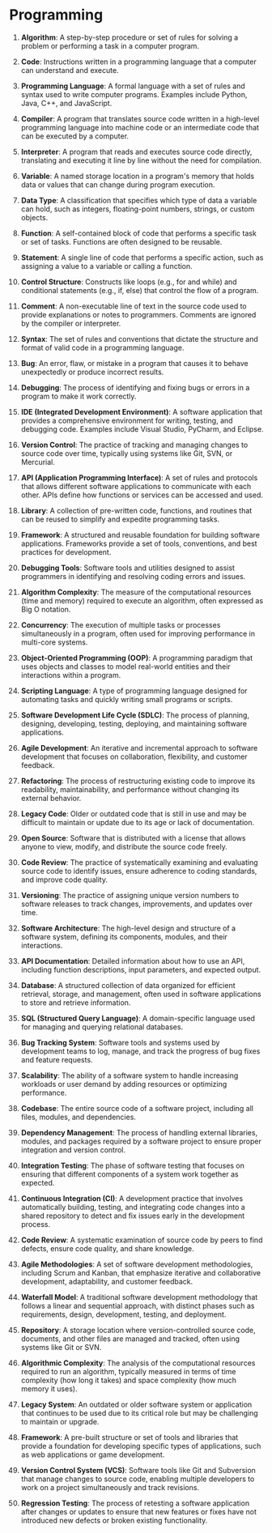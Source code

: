 # Programming

1. **Algorithm**: A step-by-step procedure or set of rules for solving a problem or performing a task in a computer program.

2. **Code**: Instructions written in a programming language that a computer can understand and execute.

3. **Programming Language**: A formal language with a set of rules and syntax used to write computer programs. Examples include Python, Java, C++, and JavaScript.

4. **Compiler**: A program that translates source code written in a high-level programming language into machine code or an intermediate code that can be executed by a computer.

5. **Interpreter**: A program that reads and executes source code directly, translating and executing it line by line without the need for compilation.

6. **Variable**: A named storage location in a program's memory that holds data or values that can change during program execution.

7. **Data Type**: A classification that specifies which type of data a variable can hold, such as integers, floating-point numbers, strings, or custom objects.

8. **Function**: A self-contained block of code that performs a specific task or set of tasks. Functions are often designed to be reusable.

9. **Statement**: A single line of code that performs a specific action, such as assigning a value to a variable or calling a function.

10. **Control Structure**: Constructs like loops (e.g., for and while) and conditional statements (e.g., if, else) that control the flow of a program.

11. **Comment**: A non-executable line of text in the source code used to provide explanations or notes to programmers. Comments are ignored by the compiler or interpreter.

12. **Syntax**: The set of rules and conventions that dictate the structure and format of valid code in a programming language.

13. **Bug**: An error, flaw, or mistake in a program that causes it to behave unexpectedly or produce incorrect results.

14. **Debugging**: The process of identifying and fixing bugs or errors in a program to make it work correctly.

15. **IDE (Integrated Development Environment)**: A software application that provides a comprehensive environment for writing, testing, and debugging code. Examples include Visual Studio, PyCharm, and Eclipse.

16. **Version Control**: The practice of tracking and managing changes to source code over time, typically using systems like Git, SVN, or Mercurial.

17. **API (Application Programming Interface)**: A set of rules and protocols that allows different software applications to communicate with each other. APIs define how functions or services can be accessed and used.

18. **Library**: A collection of pre-written code, functions, and routines that can be reused to simplify and expedite programming tasks.

19. **Framework**: A structured and reusable foundation for building software applications. Frameworks provide a set of tools, conventions, and best practices for development.

20. **Debugging Tools**: Software tools and utilities designed to assist programmers in identifying and resolving coding errors and issues.

21. **Algorithm Complexity**: The measure of the computational resources (time and memory) required to execute an algorithm, often expressed as Big O notation.

22. **Concurrency**: The execution of multiple tasks or processes simultaneously in a program, often used for improving performance in multi-core systems.

23. **Object-Oriented Programming (OOP)**: A programming paradigm that uses objects and classes to model real-world entities and their interactions within a program.

24. **Scripting Language**: A type of programming language designed for automating tasks and quickly writing small programs or scripts.

25. **Software Development Life Cycle (SDLC)**: The process of planning, designing, developing, testing, deploying, and maintaining software applications.

26. **Agile Development**: An iterative and incremental approach to software development that focuses on collaboration, flexibility, and customer feedback.

27. **Refactoring**: The process of restructuring existing code to improve its readability, maintainability, and performance without changing its external behavior.

28. **Legacy Code**: Older or outdated code that is still in use and may be difficult to maintain or update due to its age or lack of documentation.

29. **Open Source**: Software that is distributed with a license that allows anyone to view, modify, and distribute the source code freely.

30. **Code Review**: The practice of systematically examining and evaluating source code to identify issues, ensure adherence to coding standards, and improve code quality.

31. **Versioning**: The practice of assigning unique version numbers to software releases to track changes, improvements, and updates over time.

32. **Software Architecture**: The high-level design and structure of a software system, defining its components, modules, and their interactions.

33. **API Documentation**: Detailed information about how to use an API, including function descriptions, input parameters, and expected output.

34. **Database**: A structured collection of data organized for efficient retrieval, storage, and management, often used in software applications to store and retrieve information.

35. **SQL (Structured Query Language)**: A domain-specific language used for managing and querying relational databases.

36. **Bug Tracking System**: Software tools and systems used by development teams to log, manage, and track the progress of bug fixes and feature requests.

37. **Scalability**: The ability of a software system to handle increasing workloads or user demand by adding resources or optimizing performance.

38. **Codebase**: The entire source code of a software project, including all files, modules, and dependencies.

39. **Dependency Management**: The process of handling external libraries, modules, and packages required by a software project to ensure proper integration and version control.

40. **Integration Testing**: The phase of software testing that focuses on ensuring that different components of a system work together as expected.

41. **Continuous Integration (CI)**: A development practice that involves automatically building, testing, and integrating code changes into a shared repository to detect and fix issues early in the development process.

42. **Code Review**: A systematic examination of source code by peers to find defects, ensure code quality, and share knowledge.

43. **Agile Methodologies**: A set of software development methodologies, including Scrum and Kanban, that emphasize iterative and collaborative development, adaptability, and customer feedback.

44. **Waterfall Model**: A traditional software development methodology that follows a linear and sequential approach, with distinct phases such as requirements, design, development, testing, and deployment.

45. **Repository**: A storage location where version-controlled source code, documents, and other files are managed and tracked, often using systems like Git or SVN.

46. **Algorithmic Complexity**: The analysis of the computational resources required to run an algorithm, typically measured in terms of time complexity (how long it takes) and space complexity (how much memory it uses).

47. **Legacy System**: An outdated or older software system or application that continues to be used due to its critical role but may be challenging to maintain or upgrade.

48. **Framework**: A pre-built structure or set of tools and libraries that provide a foundation for developing specific types of applications, such as web applications or game development.

49. **Version Control System (VCS)**: Software tools like Git and Subversion that manage changes to source code, enabling multiple developers to work on a project simultaneously and track revisions.

50. **Regression Testing**: The process of retesting a software application after changes or updates to ensure that new features or fixes have not introduced new defects or broken existing functionality.

